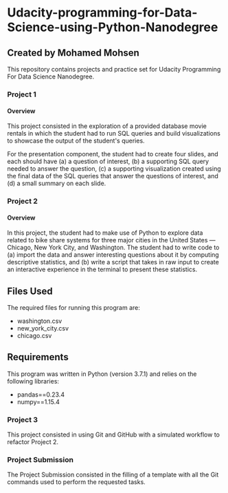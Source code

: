 # Udacity-programming-for-Data-Science-using-Python-Nanodegree

## Created by Mohamed Mohsen

This repository contains projects and practice set for Udacity Programming For Data Science Nanodegree.

### Project 1

#### Overview

This project consisted in the exploration of a provided database movie rentals in which the student had to run SQL queries and build visualizations to showcase the output of the student's queries. 

For the presentation component, the student had to create four slides, and each should have (a) a question of interest, (b) a supporting SQL query needed to answer the question, (c) a supporting visualization created using the final data of the SQL queries that answer the questions of interest, and (d) a small summary on each slide.


### Project 2 

#### Overview

In this project, the student had to make use of Python to explore data related to bike share systems for three major cities in the United States — Chicago, New York City, and Washington. The student had to write code to (a) import the data and answer interesting questions about it by computing descriptive statistics, and (b) write a script that takes in raw input to create an interactive experience in the terminal to present these statistics.


## Files Used

The required files for running this program are: 

* washington.csv
* new_york_city.csv
* chicago.csv

## Requirements
This program was written in Python (version 3.7.1) and relies on the following libraries:

* pandas==0.23.4
* numpy==1.15.4

### Project 3 

This project consisted in using Git and GitHub with a simulated workflow to refactor Project 2.

### Project Submission

The Project Submission consisted in the filling of a template with all the Git commands used to perform the requested tasks.


